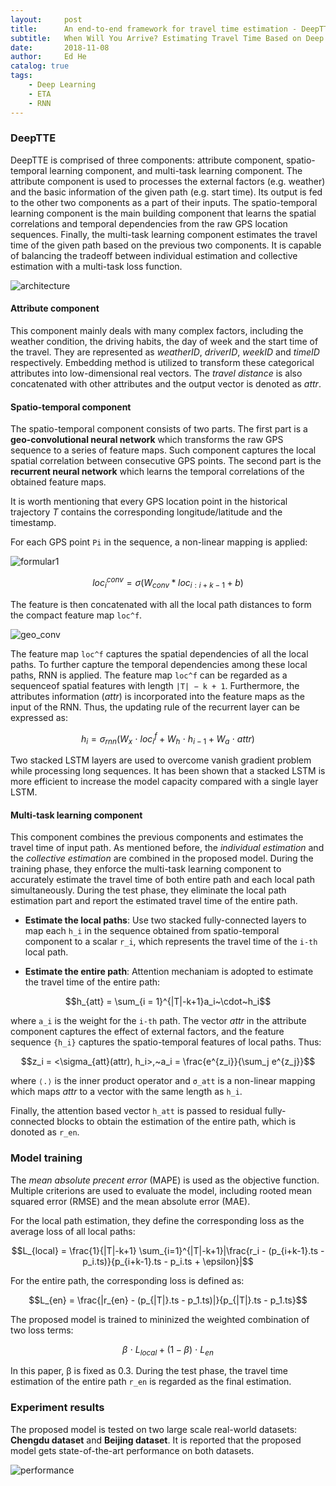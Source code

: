 ```yaml
---
layout:     post
title:      An end-to-end framework for travel time estimation - DeepTTE
subtitle:   When Will You Arrive? Estimating Travel Time Based on Deep Neural Networks
date:       2018-11-08
author:     Ed He
catalog: true
tags:
    - Deep Learning
    - ETA
    - RNN
---
```


### DeepTTE

DeepTTE is comprised of three components: attribute component, spatio-temporal learning component, and multi-task learning component. The attribute component is used to processes the external factors (e.g. weather) and the basic information of the given path (e.g. start time). Its output is fed to the other two components as a part of their inputs. The spatio-temporal learning component is the main building component that learns the spatial correlations and temporal dependencies from the raw GPS location sequences. Finally, the multi-task learning component estimates the travel time of the given path based on the previous two components. It is capable of balancing the tradeoff between individual estimation and collective estimation with a multi-task loss function.

![architecture](https://ws3.sinaimg.cn/large/006tNbRwgy1fwzagebizdj319c0ve49h.jpg)

#### Attribute component
This component mainly deals with many complex factors, including the weather condition, the driving habits, the day of week and the start time of the travel. They are represented as *weatherID*, *driverID*, *weekID* and *timeID* respectively. Embedding method is utilized to transform these categorical attributes into low-dimensional real vectors. The *travel distance* is also concatenated with other attributes and the output vector is denoted as *attr*.

#### Spatio-temporal component
The spatio-temporal component consists of two parts. The first part is a **geo-convolutional neural network** which transforms the raw GPS sequence to a series of feature maps. Such component captures the local spatial correlation between consecutive GPS points. The second part is the **recurrent neural network** which learns the temporal correlations of the obtained feature maps.

It is worth mentioning that every GPS location point in the historical trajectory *T* contains the corresponding longitude/latitude and the timestamp.

For each GPS point `Pi` in the sequence, a non-linear mapping is applied:

![formular1](https://ws3.sinaimg.cn/large/006tNbRwly1fwzdrlkpb7j30j602c74h.jpg)

```math
loc_{i}^{conv} = \sigma (W_{conv} * loc_{i:i+k-1} + b)
```

The feature is then concatenated with all the local path distances to form the compact feature map `loc^f`.

![geo_conv](https://ws4.sinaimg.cn/large/006tNbRwly1fwzdttv6raj30rq0fgacb.jpg)

The feature map `loc^f` captures the spatial dependencies of all the local paths. To further capture the temporal dependencies among these local paths, RNN is applied. The feature map `loc^f` can be regarded as a sequenceof spatial features with length `|T| − k + 1`. Furthermore, the attributes information (*attr*) is incorporated into the feature maps as the input of the RNN. Thus, the updating rule of the recurrent layer can be expressed as:

```math
h_i = \sigma_{rnn} (W_x~\cdot~loc_i^f + W_h~\cdot~h_{i-1} + W_a~\cdot~attr)
```

Two stacked LSTM layers are used to overcome vanish gradient problem while processing long sequences. It has been shown that a stacked LSTM is more efficient to increase the model capacity compared with a single layer LSTM.

#### Multi-task learning component
This component combines the previous components and estimates the travel time of input path. As mentioned before, the *individual estimation* and the *collective estimation* are combined in the proposed model. During the training phase, they enforce the multi-task learning component to accurately estimate the travel time of both entire path and each local path simultaneously. During the test phase, they eliminate the local path estimation part and report the estimated travel time of the entire path.

* **Estimate the local paths**: Use two stacked fully-connected layers to map each `h_i` in the sequence obtained from spatio-temporal component  to a scalar `r_i`, which represents the travel time of the `i-th` local path.

* **Estimate the entire path**: Attention mechaniam is adopted to estimate the travel time of the entire path:

```math
h_{att} = \sum_{i = 1}^{|T|-k+1}a_i~\cdot~h_i
```

where `a_i` is the weight for the `i-th` path. The vector *attr* in the attribute component captures the effect of external factors, and the feature sequence `{h_i}` captures the spatio-temporal features of local paths. Thus:

```math
z_i = <\sigma_{att}(attr), h_i>,~a_i = \frac{e^{z_i}}{\sum_j e^{z_j}}
```

where `⟨.⟩` is the inner product operator and `σ_att` is a non-linear mapping which maps *attr* to a vector with the same length as `h_i`. 

Finally, the attention based vector `h_att` is passed to residual fully-connected blocks to obtain the estimation of the entire path, which is donoted as `r_en`.


### Model training
The *mean absolute precent error* (MAPE) is used as the objective function. Multiple criterions are used to evaluate the model, including rooted mean squared error (RMSE) and the mean absolute error (MAE).

For the local path estimation, they define the corresponding loss as the average loss of all local paths: 

```math
L_{local} = \frac{1}{|T|-k+1} \sum_{i=1}^{|T|-k+1}|\frac{r_i - (p_{i+k-1}.ts - p_i.ts)}{p_{i+k-1}.ts - p_i.ts + \epsilon}|
```

For the entire path, the corresponding loss is defined as:

```math
L_{en} = \frac{|r_{en} - (p_{|T|}.ts - p_1.ts)|}{p_{|T|}.ts - p_1.ts}
```

The proposed model is trained to mininized the weighted combination of two loss terms:

```math
\beta~\cdot~L_{local} + (1 - \beta)~\cdot~L_{en}
```

In this paper, β is fixed as 0.3. During the test phase, the travel time estimation of the entire path `r_en` is regarded as the final estimation.

### Experiment results
The proposed model is tested on two large scale real-world datasets: **Chengdu dataset** and **Beijing dataset**. It is reported that the proposed model gets state-of-the-art performance on both datasets.

![performance](https://ws4.sinaimg.cn/large/006tNbRwly1fx0tm1hc9lj31kw0bzq70.jpg)








